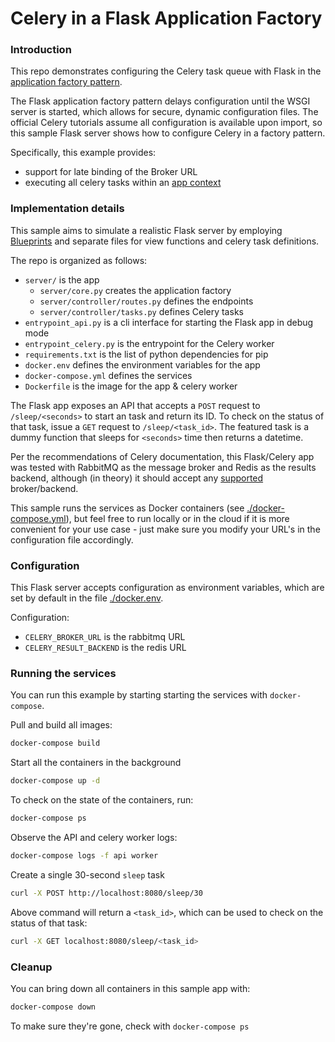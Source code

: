 # Celery in a Flask Application Factory

### Introduction

This repo demonstrates configuring the Celery task queue with Flask in the [application factory pattern](http://flask.pocoo.org/docs/1.0/patterns/appfactories/).


The Flask application factory pattern delays configuration until the WSGI server is started, which allows for secure, dynamic configuration files. The official Celery tutorials assume all configuration is available upon import, so this sample Flask server shows how to configure Celery in a factory pattern.

Specifically, this example provides:
- support for late binding of the Broker URL
- executing all celery tasks within an [app context](http://flask.pocoo.org/docs/1.0/patterns/celery/#configure)

### Implementation details

This sample aims to simulate a realistic Flask server by employing [Blueprints](http://flask.pocoo.org/docs/1.0/blueprints/) and separate files for view functions and celery task definitions.

The repo is organized as follows:
- `server/` is the app
  - `server/core.py` creates the application factory
  - `server/controller/routes.py` defines the endpoints
  - `server/controller/tasks.py` defines Celery tasks
- `entrypoint_api.py` is a cli interface for starting the Flask app in debug mode
- `entrypoint_celery.py` is the entrypoint for the Celery worker
- `requirements.txt` is the list of python dependencies for pip
- `docker.env` defines the environment variables for the app
- `docker-compose.yml` defines the services
- `Dockerfile` is the image for the app & celery worker

The Flask app exposes an API that accepts a `POST` request to `/sleep/<seconds>` to start an task and return its ID. To check on the status of that task, issue a `GET` request to `/sleep/<task_id>`. The featured task is a dummy function that sleeps for `<seconds>` time then returns a datetime.

Per the recommendations of Celery documentation, this Flask/Celery app was tested with RabbitMQ as the message broker and Redis as the results backend, although (in theory) it should accept any [supported](http://docs.celeryproject.org/en/latest/getting-started/brokers/index.html#broker-overview) broker/backend.

This sample runs the services as Docker containers (see [./docker-compose.yml](./docker-compose.yml)), but feel free to run locally or in the cloud if it is more convenient for your use case - just make sure you modify your URL's in the configuration file accordingly.

### Configuration

This Flask server accepts configuration as environment variables, which are set by default in the file [./docker.env](./docker.env).

Configuration:
- `CELERY_BROKER_URL` is the rabbitmq URL
- `CELERY_RESULT_BACKEND` is the redis URL

### Running the services

You can run this example by starting starting the services with `docker-compose`.

Pull and build all images:
```sh
docker-compose build
```

Start all the containers in the background
```sh
docker-compose up -d
```

To check on the state of the containers, run:
```sh
docker-compose ps
```

Observe the API and celery worker logs:
```sh
docker-compose logs -f api worker
```

Create a single 30-second `sleep` task
```sh
curl -X POST http://localhost:8080/sleep/30
```

Above command will return a `<task_id>`, which can be used to check on the status of that task:
```sh
curl -X GET localhost:8080/sleep/<task_id>
```

### Cleanup

You can bring down all containers in this sample app with:
```sh
docker-compose down
```

To make sure they're gone, check with `docker-compose ps`
